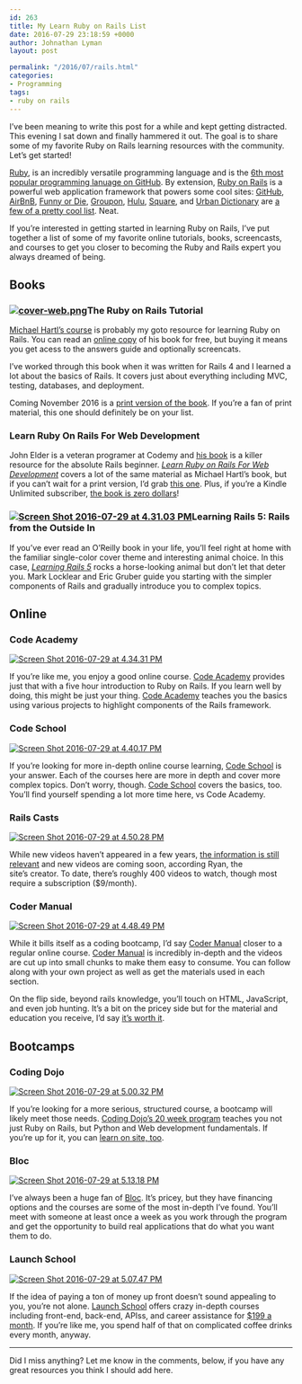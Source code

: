 ```yaml
---
id: 263
title: My Learn Ruby on Rails List
date: 2016-07-29 23:18:59 +0000
author: Johnathan Lyman
layout: post

permalink: "/2016/07/rails.html"
categories:
- Programming
tags:
- ruby on rails
---
```

<div class="kg-card-markdown"><p>I’ve been meaning to write this post for a while and kept getting distracted. This evening I sat down and finally hammered it out. The goal is to share some of my favorite Ruby on Rails learning resources with the community. Let’s get started!</p><p><a href="https://www.ruby-lang.org/en/">Ruby</a>, is an incredibly versatile programming language and is the <a href="http://githut.info">6th most popular programming lanuage on GitHub</a>. By extension, <a href="http://rubyonrails.org">Ruby on Rails</a> is a powerful web application framework that powers some cool sites: <a href="https://github.com">GitHub</a>, <a href="//airbnb.com">AirBnB</a>, <a href="//funnyordie.com">Funny or Die</a>, <a href="//groupon.com">Groupon</a>, <a href="//hulu.com">Hulu</a>, <a href="//square.com">Square</a>, and <a href="//urbandictionary.com">Urban Dictionary</a> are <a href="http://skillcrush.com/2015/02/02/37-rails-sites/">a few of a pretty cool list</a>. Neat.</p><p>If you’re interested in getting started in learning Ruby on Rails, I’ve put together a list of some of my favorite online tutorials, books, screencasts, and courses to get you closer to becoming the Ruby and Rails expert you always dreamed of being.</p><h2 id="books">Books</h2><h3 id="coverwebpngtherubyonrailstutorial"><a href="/assets/images/2016/07/cover-web.png?ssl=1"><img src="/assets/images/2016/07/cover-web.png?resize=200%2C300&amp;ssl=1" alt="cover-web.png"></img></a>The Ruby on Rails Tutorial</h3><p><a href="https://www.railstutorial.org">Michael Hartl’s course</a> is probably my goto resource for learning Ruby on Rails. You can read an <a href="https://www.railstutorial.org">online copy</a> of his book for free, but buying it means you get acess to the answers guide and optionally screencats.</p><p>I’ve worked through this book when it was written for Rails 4 and I learned a lot about the basics of Rails. It covers just about everything including MVC, testing, databases, and deployment.</p><p>Coming November 2016 is a <a href="http://amzn.to/2aaIPVS">print version of the book</a>. If you’re a fan of print material, this one should definitely be on your list.</p><h3 id="learnrubyonrailsforwebdevelopment">Learn Ruby On Rails For Web Development</h3><p>John Elder is a veteran programer at Codemy and <a href="http://amzn.to/2aobo2V">his book</a> is a killer resource for the absolute Rails beginner. <a href="http://amzn.to/2aobo2V"><em>Learn Ruby on Rails For Web Development</em></a> covers a lot of the same material as Michael Hartl’s book, but if you can’t wait for a print version, I’d grab <a href="http://amzn.to/2aobo2V">this one</a>. Plus, if you’re a Kindle Unlimited subscriber, <a href="http://amzn.to/2aBex2n">the book is zero dollars</a>!</p><h3 id="screenshot20160729at43103pmlearningrails5railsfromtheoutsidein"><a href="/assets/images/2016/07/Screen-Shot-2016-07-29-at-4.31.03-PM-e1469835120980.png?ssl=1"><img src="/assets/images/2016/07/Screen-Shot-2016-07-29-at-4.31.03-PM-e1469835120980.png?resize=200%2C263&amp;ssl=1" alt="Screen Shot 2016-07-29 at 4.31.03 PM"></img></a>Learning Rails 5: Rails from the Outside In</h3><p>If you’ve ever read an O’Reilly book in your life, you’ll feel right at home with the familiar single-color cover theme and interesting animal choice. In this case, <a href="http://amzn.to/2aobZS3"><em>Learning Rails 5</em></a> rocks a horse-looking animal but don’t let that deter you. Mark Locklear and Eric Gruber guide you starting with the simpler components of Rails and gradually introduce you to complex topics.</p><h2 id="online">Online</h2><h3 id="codeacademy">Code Academy</h3><p><a href="https://www.codecademy.com/learn/learn-rails"><img src="/assets/images/2016/07/Screen-Shot-2016-07-29-at-4.34.31-PM.png?resize=525%2C257&amp;ssl=1" alt="Screen Shot 2016-07-29 at 4.34.31 PM"></img></a></p><p>If you’re like me, you enjoy a good online course. <a href="https://www.codecademy.com/learn/learn-rails">Code Academy</a> provides just that with a five hour introduction to Ruby on Rails. If you learn well by doing, this might be just your thing. <a href="https://www.codecademy.com/learn/learn-rails">Code Academy</a> teaches you the basics using various projects to highlight components of the Rails framework.</p><h3 id="codeschool">Code School</h3><p><a href="https://www.codeschool.com/learn/ruby"><img src="/assets/images/2016/07/Screen-Shot-2016-07-29-at-4.40.17-PM.png?resize=525%2C260&amp;ssl=1" alt="Screen Shot 2016-07-29 at 4.40.17 PM"></img></a></p><p>If you’re looking for more in-depth online course learning, <a href="https://www.codeschool.com/learn/ruby">Code School</a> is your answer. Each of the courses here are more in depth and cover more complex topics. Don’t worry, though. <a href="https://www.codeschool.com/learn/ruby">Code School</a> covers the basics, too. You’ll find yourself spending a lot more time here, vs Code Academy.</p><h3 id="railscasts">Rails Casts</h3><p><a href="http://railscasts.com"><img src="/assets/images/2016/07/Screen-Shot-2016-07-29-at-4.50.28-PM.png?resize=525%2C249&amp;ssl=1" alt="Screen Shot 2016-07-29 at 4.50.28 PM"></img></a></p><p>While new videos haven’t appeared in a few years, <a href="http://railscasts.com">the information is still relevant</a> and new videos are coming soon, according Ryan, the site’s creator. To date, there’s roughly 400 videos to watch, though most require a subscription ($9/month).</p><h3 id="codermanual">Coder Manual</h3><p><a href="https://codermanual.com"><img src="/assets/images/2016/07/Screen-Shot-2016-07-29-at-4.48.49-PM.png?resize=525%2C350&amp;ssl=1" alt="Screen Shot 2016-07-29 at 4.48.49 PM"></img></a></p><p>While it bills itself as a coding bootcamp, I’d say <a href="https://codermanual.com">Coder Manual</a> closer to a regular online course. <a href="https://codermanual.com">Coder Manual</a> is incredibly in-depth and the videos are cut up into small chunks to make them easy to consume. You can follow along with your own project as well as get the materials used in each section.</p><p>On the flip side, beyond rails knowledge, you’ll touch on HTML, JavaScript, and even job hunting. It’s a bit on the pricey side but for the material and education you receive, I’d say <a href="https://codermanual.com">it’s worth it</a>.</p><h2 id="bootcamps">Bootcamps</h2><h3 id="codingdojo">Coding Dojo</h3><p><a href="http://www.codingdojo.com/online-bootcamp"><img src="/assets/images/2016/07/Screen-Shot-2016-07-29-at-5.00.32-PM.png?resize=525%2C281&amp;ssl=1" alt="Screen Shot 2016-07-29 at 5.00.32 PM"></img></a></p><p>If you’re looking for a more serious, structured course, a bootcamp will likely meet those needs. <a href="http://www.codingdojo.com/online-bootcamp">Coding Dojo’s 20 week program</a> teaches you not just Ruby on Rails, but Python and Web development fundamentals. If you’re up for it, you can <a href="http://www.codingdojo.com/onsite-boot-camp">learn on site, too</a>.</p><h3 id="bloc">Bloc</h3><p><a href="http://bloc.io"><img src="/assets/images/2016/07/Screen-Shot-2016-07-29-at-5.13.18-PM.png?resize=525%2C286&amp;ssl=1" alt="Screen Shot 2016-07-29 at 5.13.18 PM"></img></a></p><p>I’ve always been a huge fan of <a href="http://bloc.io">Bloc</a>. It’s pricey, but they have financing options and the courses are some of the most in-depth I’ve found. You’ll meet with someone at least once a week as you work through the program and get the opportunity to build real applications that do what you want them to do.</p><h3 id="launchschool">Launch School</h3><p><a href="https://launchschool.com/courses"><img src="/assets/images/2016/07/Screen-Shot-2016-07-29-at-5.07.47-PM.png?resize=525%2C281&amp;ssl=1" alt="Screen Shot 2016-07-29 at 5.07.47 PM"></img></a></p><p>If the idea of paying a ton of money up front doesn’t sound appealing to you, you’re not alone. <a href="https://launchschool.com/courses">Launch School</a> offers crazy in-depth courses including front-end, back-end, APIss, and career assistance for <a href="https://launchschool.com/courses">$199 a month</a>. If you’re like me, you spend half of that on complicated coffee drinks every month, anyway.</p><hr></hr><p>Did I miss anything? Let me know in the comments, below, if you have any great resources you think I should add here.</p></div>